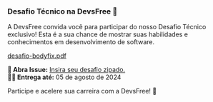 ### Desafio Técnico na DevsFree 🚀

A DevsFree convida você para participar do nosso Desafio Técnico exclusivo! Esta é a sua chance de mostrar suas habilidades e conhecimentos em desenvolvimento de software.

[desafio-bodyfix.pdf](https://github.com/user-attachments/files/16472720/desafio-bodyfix.pdf)

**📍 Abra Issue:** [Insira seu desafio zipado.](https://github.com/DevsFree/DesafioTecnicoDevsFree/issues)  
**📅⏰ Entrega até:** 05 de agosto de 2024

Participe e acelere sua carreira com a DevsFree! 🚀
